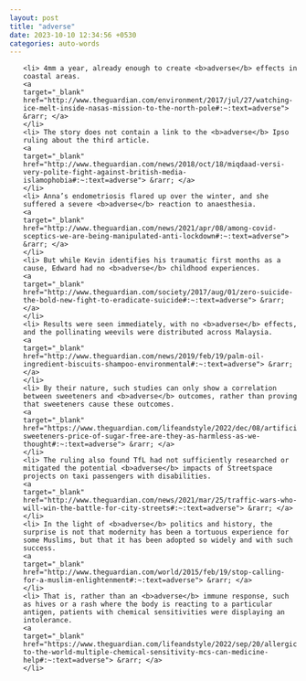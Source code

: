 ```yaml
---
layout: post
title: "adverse"
date: 2023-10-10 12:34:56 +0530
categories: auto-words
---
```

<ol>

    <li> 4mm a year, already enough to create <b>adverse</b> effects in coastal areas.
    <a 
    target="_blank" 
    href="http://www.theguardian.com/environment/2017/jul/27/watching-ice-melt-inside-nasas-mission-to-the-north-pole#:~:text=adverse"> &rarr; </a>
    </li>
    <li> The story does not contain a link to the <b>adverse</b> Ipso ruling about the third article.
    <a 
    target="_blank" 
    href="http://www.theguardian.com/news/2018/oct/18/miqdaad-versi-very-polite-fight-against-british-media-islamophobia#:~:text=adverse"> &rarr; </a>
    </li>
    <li> Anna’s endometriosis flared up over the winter, and she suffered a severe <b>adverse</b> reaction to anaesthesia.
    <a 
    target="_blank" 
    href="http://www.theguardian.com/news/2021/apr/08/among-covid-sceptics-we-are-being-manipulated-anti-lockdown#:~:text=adverse"> &rarr; </a>
    </li>
    <li> But while Kevin identifies his traumatic first months as a cause, Edward had no <b>adverse</b> childhood experiences.
    <a 
    target="_blank" 
    href="http://www.theguardian.com/society/2017/aug/01/zero-suicide-the-bold-new-fight-to-eradicate-suicide#:~:text=adverse"> &rarr; </a>
    </li>
    <li> Results were seen immediately, with no <b>adverse</b> effects, and the pollinating weevils were distributed across Malaysia.
    <a 
    target="_blank" 
    href="http://www.theguardian.com/news/2019/feb/19/palm-oil-ingredient-biscuits-shampoo-environmental#:~:text=adverse"> &rarr; </a>
    </li>
    <li> By their nature, such studies can only show a correlation between sweeteners and <b>adverse</b> outcomes, rather than proving that sweeteners cause these outcomes.
    <a 
    target="_blank" 
    href="https://www.theguardian.com/lifeandstyle/2022/dec/08/artificial-sweeteners-price-of-sugar-free-are-they-as-harmless-as-we-thought#:~:text=adverse"> &rarr; </a>
    </li>
    <li> The ruling also found TfL had not sufficiently researched or mitigated the potential <b>adverse</b> impacts of Streetspace projects on taxi passengers with disabilities.
    <a 
    target="_blank" 
    href="http://www.theguardian.com/news/2021/mar/25/traffic-wars-who-will-win-the-battle-for-city-streets#:~:text=adverse"> &rarr; </a>
    </li>
    <li> In the light of <b>adverse</b> politics and history, the surprise is not that modernity has been a tortuous experience for some Muslims, but that it has been adopted so widely and with such success.
    <a 
    target="_blank" 
    href="http://www.theguardian.com/world/2015/feb/19/stop-calling-for-a-muslim-enlightenment#:~:text=adverse"> &rarr; </a>
    </li>
    <li> That is, rather than an <b>adverse</b> immune response, such as hives or a rash where the body is reacting to a particular antigen, patients with chemical sensitivities were displaying an intolerance.
    <a 
    target="_blank" 
    href="https://www.theguardian.com/lifeandstyle/2022/sep/20/allergic-to-the-world-multiple-chemical-sensitivity-mcs-can-medicine-help#:~:text=adverse"> &rarr; </a>
    </li>